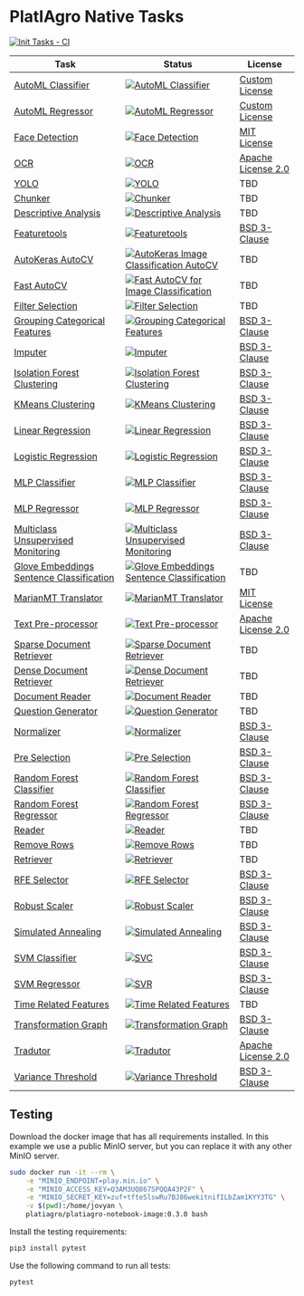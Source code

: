 # PlatIAgro Native Tasks

[![Init Tasks - CI](https://github.com/platiagro/tasks/actions/workflows/ci.yml/badge.svg?branch=develop)](https://github.com/platiagro/tasks/actions/workflows/ci.yml)

Task | Status | License
--- | --- | ---
[AutoML Classifier](tasks/automl-classifier/) | [![AutoML Classifier](https://github.com/platiagro/tasks/workflows/AutoML%20Classifier/badge.svg?branch=develop)](https://github.com/platiagro/tasks/actions/workflows/automl-classifier.yml) | [Custom License](https://github.com/automl/auto-sklearn/blob/master/LICENSE.txt)
[AutoML Regressor](tasks/automl-regressor/) | [![AutoML Regressor](https://github.com/platiagro/tasks/workflows/AutoML%20Regressor/badge.svg?branch=develop)](https://github.com/platiagro/tasks/actions/workflows/automl-regressor.yml) | [Custom License](https://github.com/automl/auto-sklearn/blob/master/LICENSE.txt)
[Face Detection](tasks/cv-mtcnn-face-detection/) | [![Face Detection](https://github.com/platiagro/tasks/workflows/Face%20Detection/badge.svg?branch=develop)](https://github.com/platiagro/tasks/actions/workflows/cv-mtcnn-face-detection.yml) | [MIT License](https://github.com/ipazc/mtcnn/blob/master/LICENSE)
[OCR](tasks/cv-ocr/) | [![OCR](https://github.com/platiagro/tasks/workflows/OCR/badge.svg?branch=develop)](https://github.com/platiagro/tasks/actions/workflows/cv-ocr.yml) | [Apache License 2.0](https://github.com/madmaze/pytesseract/blob/master/LICENSE)
[YOLO](tasks/cv-yolo/) | [![YOLO](https://github.com/platiagro/tasks/workflows/YOLO/badge.svg?branch=develop)](https://github.com/platiagro/tasks/actions/workflows/cv-yolo.yml) | TBD
[Chunker](tasks/chunker/) | [![Chunker](https://github.com/platiagro/tasks/workflows/Chunker/badge.svg?branch=develop)](https://github.com/platiagro/tasks/actions/workflows/chunker.yml) | TBD
[Descriptive Analysis](tasks/descriptive-analysis/) | [![Descriptive Analysis](https://github.com/platiagro/tasks/workflows/Descriptive%20Analysis/badge.svg?branch=develop)](https://github.com/platiagro/tasks/actions/workflows/descriptive-analysis.yml) | TBD
[Featuretools](tasks/feature-tools/) | [![Featuretools](https://github.com/platiagro/tasks/workflows/Featuretools/badge.svg?branch=develop)](https://github.com/platiagro/tasks/actions/workflows/feature-tools.yml) | [BSD 3-Clause](https://github.com/alteryx/featuretools/blob/main/LICENSE)
[AutoKeras AutoCV](tasks/cv-autokeras-autocv-image-classification) | [![AutoKeras Image Classification AutoCV](https://github.com/platiagro/tasks/actions/workflows/cv-autokeras-autocv-image-classification.yml/badge.svg?branch=develop)](https://github.com/platiagro/tasks/actions/workflows/cv-autokeras-autocv-image-classification.yml) | TBD
[Fast AutoCV](tasks/cv-fast-autocv/) | [![Fast AutoCV for Image Classification](https://github.com/platiagro/tasks/actions/workflows/cv-fast-autocv.yml/badge.svg?branch=develop)](https://github.com/platiagro/tasks/actions/workflows/cv-fast-autocv.yml) | TBD
[Filter Selection](tasks/filter-selection/) | [![Filter Selection](https://github.com/platiagro/tasks/workflows/Filter%20Selection/badge.svg?branch=develop)](https://github.com/platiagro/tasks/actions/workflows/filter-selection.yml) | TBD
[Grouping Categorical Features](tasks/grouping-categorical-features/) | [![Grouping Categorical Features](https://github.com/platiagro/tasks/workflows/Grouping%20Categorical%20Features/badge.svg?branch=develop)](https://github.com/platiagro/tasks/actions/workflows/grouping-categorical-features.yml) | [BSD 3-Clause](https://github.com/scikit-learn/scikit-learn/blob/main/COPYING)
[Imputer](tasks/imputer/) | [![Imputer](https://github.com/platiagro/tasks/workflows/Imputer/badge.svg?branch=develop)](https://github.com/platiagro/tasks/actions/workflows/imputer.yml) | [BSD 3-Clause](https://github.com/scikit-learn/scikit-learn/blob/main/COPYING)
[Isolation Forest Clustering](tasks/isolation-forest-clustering/) | [![Isolation Forest Clustering](https://github.com/platiagro/tasks/workflows/Isolation%20Forest%20Clustering/badge.svg?branch=develop)](https://github.com/platiagro/tasks/actions/workflows/isolation-forest-clustering.yml) | [BSD 3-Clause](https://github.com/scikit-learn/scikit-learn/blob/main/COPYING)
[KMeans Clustering](tasks/kmeans-clustering/) | [![KMeans Clustering](https://github.com/platiagro/tasks/workflows/KMeans%20Clustering/badge.svg?branch=develop)](https://github.com/platiagro/tasks/actions/workflows/kmeans-clustering.yml) | [BSD 3-Clause](https://github.com/scikit-learn/scikit-learn/blob/main/COPYING)
[Linear Regression](tasks/linear-regression/) | [![Linear Regression](https://github.com/platiagro/tasks/workflows/Linear%20Regression/badge.svg?branch=develop)](https://github.com/platiagro/tasks/actions/workflows/linear-regression.yml) | [BSD 3-Clause](https://github.com/scikit-learn/scikit-learn/blob/main/COPYING)
[Logistic Regression](tasks/logistic-regression/) | [![Logistic Regression](https://github.com/platiagro/tasks/workflows/Logistic%20Regression/badge.svg?branch=develop)](https://github.com/platiagro/tasks/actions/workflows/logistic-regression.yml) | [BSD 3-Clause](https://github.com/scikit-learn/scikit-learn/blob/main/COPYING)
[MLP Classifier](tasks/mlp-classifier/) | [![MLP Classifier](https://github.com/platiagro/tasks/workflows/MLP%20Classifier/badge.svg?branch=develop)](https://github.com/platiagro/tasks/actions/workflows/mlp-classifier.yml) | [BSD 3-Clause](https://github.com/scikit-learn/scikit-learn/blob/main/COPYING)
[MLP Regressor](tasks/mlp-regressor/) | [![MLP Regressor](https://github.com/platiagro/tasks/workflows/MLP%20Regressor/badge.svg?branch=develop)](https://github.com/platiagro/tasks/actions/workflows/mlp-regressor.yml) | [BSD 3-Clause](https://github.com/scikit-learn/scikit-learn/blob/main/COPYING)
[Multiclass Unsupervised Monitoring](tasks/monitoring-unsupervised-multiclass/) | [![Multiclass Unsupervised Monitoring](https://github.com/platiagro/tasks/workflows/Multiclass%20Unsupervised%20Monitoring/badge.svg?branch=develop)](https://github.com/platiagro/tasks/actions/workflows/monitoring-unsupervised-multiclass.yml) | [BSD 3-Clause](https://github.com/scikit-learn/scikit-learn/blob/main/COPYING)
[Glove Embeddings Sentence Classification](tasks/nlp-glove-embeddings-sentence-classification/) | [![Glove Embeddings Sentence Classification](https://github.com/platiagro/tasks/workflows/Glove%20Embeddings%20Sentence%20Classification/badge.svg?branch=develop)](https://github.com/platiagro/tasks/actions/workflows/nlp-glove-embeddings-sentence-classification.yml) | TBD
[MarianMT Translator](tasks/nlp-marianmt-translator/) | [![MarianMT Translator](https://github.com/platiagro/tasks/workflows/MarianMT%20Translator/badge.svg?branch=develop)](https://github.com/platiagro/tasks/actions/workflows/nlp-marianmt-translator.yml) | [MIT License](https://github.com/marian-nmt/marian/blob/master/LICENSE.md)
[Text Pre-processor](tasks/nlp-text-pre-processor/) | [![Text Pre-processor](https://github.com/platiagro/tasks/workflows/Text%20Pre-processor/badge.svg?branch=develop)](https://github.com/platiagro/tasks/actions/workflows/nlp-text-pre-processor.yml) | [Apache License 2.0](https://github.com/nltk/nltk/blob/develop/LICENSE.txt)
[Sparse Document Retriever](tasks/nlp-sparse-document-retriever/) | [![Sparse Document Retriever](https://github.com/platiagro/tasks/workflows/Sparse%20Document%20Retriever/badge.svg?branch=develop)](https://github.com/platiagro/tasks/actions/workflows/nlp-sparse-document-retriever.yml) | TBD
[Dense Document Retriever](tasks/nlp-dense-document-retriever/) | [![Dense Document Retriever](https://github.com/platiagro/tasks/workflows/Dense%20Document%20Retriever/badge.svg?branch=develop)](https://github.com/platiagro/tasks/actions/workflows/nlp-dense-document-retriever.yml) | TBD
[Document Reader](tasks/nlp-document-reader/) | [![Document Reader](https://github.com/platiagro/tasks/workflows/Document%20Reader/badge.svg?branch=develop)](https://github.com/platiagro/tasks/actions/workflows/nlp-document-reader.yml) | TBD
[Question Generator](tasks/nlp-question-generator/) | [![Question Generator](https://github.com/platiagro/tasks/workflows/Question%20Generator/badge.svg?branch=develop)](https://github.com/platiagro/tasks/actions/workflows/nlp-question-generator.yml) | TBD
[Normalizer](tasks/normalizer/) | [![Normalizer](https://github.com/platiagro/tasks/workflows/Normalizer/badge.svg?branch=develop)](https://github.com/platiagro/tasks/actions/workflows/normalizer.yml) | [BSD 3-Clause](https://github.com/scikit-learn/scikit-learn/blob/main/COPYING)
[Pre Selection](tasks/pre-selection/) | [![Pre Selection](https://github.com/platiagro/tasks/workflows/Pre%20Selection/badge.svg?branch=develop)](https://github.com/platiagro/tasks/actions/workflows/pre-selection.yml) | [BSD 3-Clause](https://github.com/scikit-learn/scikit-learn/blob/main/COPYING)
[Random Forest Classifier](tasks/random-forest-classifier/) | [![Random Forest Classifier](https://github.com/platiagro/tasks/workflows/Random%20Forest%20Classifier/badge.svg?branch=develop)](https://github.com/platiagro/tasks/actions/workflows/random-forest-classifier.yml) | [BSD 3-Clause](https://github.com/scikit-learn/scikit-learn/blob/main/COPYING)
[Random Forest Regressor](tasks/random-forest-regressor/) | [![Random Forest Regressor](https://github.com/platiagro/tasks/workflows/Random%20Forest%20Regressor/badge.svg?branch=develop)](https://github.com/platiagro/tasks/actions/workflows/random-forest-regressor.yml) | [BSD 3-Clause](https://github.com/scikit-learn/scikit-learn/blob/main/COPYING)
[Reader](tasks/reader/) | [![Reader](https://github.com/platiagro/tasks/workflows/Reader/badge.svg?branch=develop)](https://github.com/platiagro/tasks/actions/workflows/reader.yml) | TBD
[Remove Rows](tasks/remove-rows/) | [![Remove Rows](https://github.com/platiagro/tasks/workflows/Remove%20Rows/badge.svg?branch=develop)](https://github.com/platiagro/tasks/actions/workflows/remove-rows.yml) | TBD
[Retriever](tasks/retriever/) | [![Retriever](https://github.com/platiagro/tasks/workflows/Retriever/badge.svg?branch=develop)](https://github.com/platiagro/tasks/actions/workflows/retriever.yml) | TBD
[RFE Selector](tasks/rfe-selector/) | [![RFE Selector](https://github.com/platiagro/tasks/workflows/RFE%20Selector/badge.svg?branch=develop)](https://github.com/platiagro/tasks/actions/workflows/rfe-selector.yml) | [BSD 3-Clause](https://github.com/scikit-learn/scikit-learn/blob/main/COPYING)
[Robust Scaler](tasks/robust-scaler/) | [![Robust Scaler](https://github.com/platiagro/tasks/workflows/Robust%20Scaler/badge.svg?branch=develop)](https://github.com/platiagro/tasks/actions/workflows/robust-scaler.yml) | [BSD 3-Clause](https://github.com/scikit-learn/scikit-learn/blob/main/COPYING)
[Simulated Annealing](tasks/simulated-annealing/) | [![Simulated Annealing](https://github.com/platiagro/tasks/workflows/Simulated%20Annealing/badge.svg?branch=develop)](https://github.com/platiagro/tasks/actions/workflows/simulated-annealing.yml) | [BSD 3-Clause](https://github.com/scikit-learn/scikit-learn/blob/main/COPYING)
[SVM Classifier](tasks/svc/) | [![SVC](https://github.com/platiagro/tasks/workflows/SVM%20Classifier/badge.svg?branch=develop)](https://github.com/platiagro/tasks/actions/workflows/svc.yml) | [BSD 3-Clause](https://github.com/scikit-learn/scikit-learn/blob/main/COPYING)
[SVM Regressor](tasks/svr/) | [![SVR](https://github.com/platiagro/tasks/workflows/SVM%20Regressor/badge.svg?branch=develop)](https://github.com/platiagro/tasks/actions/workflows/svr.yml) | [BSD 3-Clause](https://github.com/scikit-learn/scikit-learn/blob/main/COPYING)
[Time Related Features](tasks/time-related-features/) | [![Time Related Features](https://github.com/platiagro/tasks/workflows/Time%20Related%20Features/badge.svg?branch=develop)](https://github.com/platiagro/tasks/actions/workflows/time-related-features.yml) | TBD
[Transformation Graph](tasks/transformation-graph/) | [![Transformation Graph](https://github.com/platiagro/tasks/workflows/Transformation%20Graph/badge.svg?branch=develop)](https://github.com/platiagro/tasks/actions/workflows/transformation-graph.yml) | [BSD 3-Clause](https://networkx.org/documentation/latest/license.html)
[Tradutor](tasks/translator/) | [![Tradutor](https://github.com/platiagro/tasks/workflows/Tradutor/badge.svg?branch=develop)](https://github.com/platiagro/tasks/actions/workflows/translator.yml) | [Apache License 2.0](https://www.apache.org/licenses/LICENSE-2.0)
[Variance Threshold](tasks/variance-threshold/) | [![Variance Threshold](https://github.com/platiagro/tasks/workflows/Variance%20Threshold/badge.svg?branch=develop)](https://github.com/platiagro/tasks/actions/workflows/variance-threshold.yml) | [BSD 3-Clause](https://github.com/scikit-learn/scikit-learn/blob/main/COPYING)

## Testing

Download the docker image that has all requirements installed. In this example
we use a public MinIO server, but you can replace it with any other MinIO server.

```bash
sudo docker run -it --rm \
    -e "MINIO_ENDPOINT=play.min.io" \
    -e "MINIO_ACCESS_KEY=Q3AM3UQ867SPQQA43P2F" \
    -e "MINIO_SECRET_KEY=zuf+tfteSlswRu7BJ86wekitnifILbZam1KYY3TG" \
    -v $(pwd):/home/jovyan \
    platiagro/platiagro-notebook-image:0.3.0 bash
```

Install the testing requirements:

```bash
pip3 install pytest
```

Use the following command to run all tests:

```bash
pytest
```
